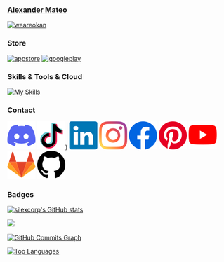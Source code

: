 <!-- ### [We are Okan](https://weareokan.com/) -->
### [Alexander Mateo](https://weareokan.com/)
[![weareokan](https://github.com/silexcorp/silexcorp/assets/13637191/333c65f6-0597-431c-a3bc-5cd248a3efeb)](https://www.weareokan.com)

### Store

[![appstore](https://skillicons.dev/icons?i=apple&theme=dark)](https://apps.apple.com/us/developer/marco-alexander-mateo-mateo/id1570311109)
[![googleplay](https://skillicons.dev/icons?i=androidstudio&theme=dark)](https://play.google.com/store/apps/dev?id=7242794089742642803&hl)

### Skills & Tools & Cloud

[![My Skills](https://skillicons.dev/icons?i=java,js,ts,kotlin,dart,flutter,nodejs,c,qt,cs,dotnet,git,github,docker,kubernetes,py,pycharm,anaconda,androidstudio,blender,discord,figma,notion,linux,windows,vscode,firebase,gcp,heroku,mongodb,mysql&theme=dark)](https://weareokan.com)


### Contact

[![stackoverflow](https://github.com/CLorant/readme-social-icons/blob/main/large/colored/discord.svg)](https://stackoverflow.com/users/9960358/silexcorp)
[![tiktok](https://github.com/CLorant/readme-social-icons/blob/main/large/colored/tiktok.svg)](https://www.tiktok.com/@silexcorp))
[![linkedin](https://github.com/CLorant/readme-social-icons/blob/main/large/colored/linkedin.svg)](https://www.linkedin.com/in/silexcorp)
[![instagram](https://github.com/CLorant/readme-social-icons/blob/main/large/colored/instagram.svg)](https://www.instagram.com/silexcorp)
[![facebook](https://github.com/CLorant/readme-social-icons/blob/main/large/colored/facebook.svg)](https://www.facebook.com/silexcorp)
[![pinterest](https://github.com/CLorant/readme-social-icons/blob/main/large/colored/pinterest.svg)](https://www.pinterest.com/silexcorp)
[![youtube](https://github.com/CLorant/readme-social-icons/blob/main/large/colored/youtube.svg)](https://www.youtube.com/silexcorp)
[![gitlab](https://github.com/CLorant/readme-social-icons/blob/main/large/colored/gitlab.svg)](https://gitlab.com/silexcorp)
[![github](https://github.com/CLorant/readme-social-icons/blob/main/large/colored/github.svg)](https://github.com/silexcorp)

<!--
[![twitter](https://github.com/CLorant/readme-social-icons/blob/main/large/colored/twitter.svg)](https://twitter.com/silexcorp)
[![platzi](https://github.com/CLorant/readme-social-icons/blob/main/large/colored/platzi.svg)](https://platzi.com/p/silexcorp)
[![artstation](https://github.com/CLorant/readme-social-icons/blob/main/large/colored/artstation.svg)](https://www.artstation.com/silexcorp)
[![behance](https://github.com/CLorant/readme-social-icons/blob/main/large/colored/behance.svg)](https://www.behance.net/silexcorp)
[![bitbucket](https://github.com/CLorant/readme-social-icons/blob/main/large/colored/bitbucket.svg)](https://bitbucket.org/silexcorp)
[![sketchfab](https://github.com/CLorant/readme-social-icons/blob/main/large/colored/sketchfab.svg)](https://sketchfab.com/silexcorp)
-->

### Badges

<a href="http://www.github.com/silexcorp"><img src="https://github-readme-stats.vercel.app/api?username=silexcorp&show_icons=true&hide=&count_private=true&title_color=0891b2&text_color=ffffff&icon_color=0891b2&bg_color=1c1917&hide_border=true&show_icons=true" alt="silexcorp's GitHub stats" /></a>

<a href="http://www.github.com/silexcorp"><img src="https://github-readme-streak-stats.herokuapp.com/?user=silexcorp&stroke=ffffff&background=1c1917&ring=0891b2&fire=0891b2&currStreakNum=ffffff&currStreakLabel=0891b2&sideNums=ffffff&sideLabels=ffffff&dates=ffffff&hide_border=true" /></a>

<a href="http://www.github.com/silexcorp"><img src="https://activity-graph.herokuapp.com/graph?username=silexcorp&bg_color=1c1917&color=ffffff&line=0891b2&point=ffffff&area_color=1c1917&area=true&hide_border=true&custom_title=GitHub%20Commits%20Graph" alt="GitHub Commits Graph" /></a>

<a href="https://github.com/silexcorp" align="left"><img src="https://github-readme-stats.vercel.app/api/top-langs/?username=silexcorp&langs_count=10&title_color=0891b2&text_color=ffffff&icon_color=0891b2&bg_color=1c1917&hide_border=true&locale=en&custom_title=Top%20%Languages" alt="Top Languages" /></a>
